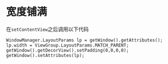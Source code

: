 # 宽度铺满
在`setContentView`之后调用以下代码
```
WindowManager.LayoutParams lp = getWindow().getAttributes();
lp.width = ViewGroup.LayoutParams.MATCH_PARENT;
getWindow().getDecorView().setPadding(0,0,0,0);
getWindow().setAttributes(lp);
```
